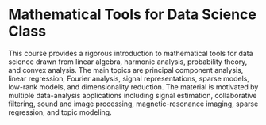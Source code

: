 # Mathematical Tools for Data Science Class

This course provides a rigorous introduction to mathematical tools for data science drawn from linear algebra, harmonic analysis, probability theory, and convex analysis. The main topics are principal component analysis, linear regression, Fourier analysis, signal representations, sparse models, low-rank models, and dimensionality reduction. The material is motivated by multiple data-analysis applications including signal estimation, collaborative filtering, sound and image processing, magnetic-resonance imaging, sparse regression, and topic modeling. 
